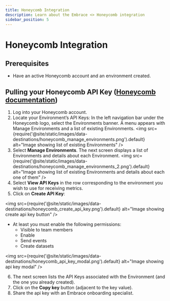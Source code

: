```yaml
---
title: Honeycomb Integration
description: Learn about the Embrace <> Honeycomb integration
sidebar_position: 5
---
```


# Honeycomb Integration

## Prerequisites

- Have an active Honeycomb account and an environment created.

## Pulling your Honeycomb API Key ([Honeycomb documentation](https://docs.honeycomb.io/working-with-your-data/settings/api-keys/))

1. Log into your Honeycomb account.
2. Locate your Environment’s API Keys:
In the left navigation bar under the Honeycomb logo, select the Environments banner. A menu appears with Manage Environments and a list of existing Environments.
<img src={require('@site/static/images/data-destinations/honeycomb_manage_environments.png').default} alt="Image showing list of existing Environments" />
3. Select **Manage Environments**. The next screen displays a list of Environments and details about each Environment.
<img src={require('@site/static/images/data-destinations/honeycomb_manage_environments_2.png').default} alt="Image showing list of existing Environments and details about each one of them" />
4. Select **View API Keys** in the row corresponding to the environment you wish to use for receiving metrics.  
5. Click on **Create API Key**:

<img src={require('@site/static/images/data-destinations/honeycomb_create_api_key.png').default} alt="Image showing create api key button" />

- At least you must enable the following permissions:
  - Visible to team members
  - Enable
  - Send events
  - Create datasets

<img src={require('@site/static/images/data-destinations/honeycomb_api_key_modal.png').default} alt="Image showing api key modal" />

6. The next screen lists the API Keys associated with the Environment (and the one you already created).
7. Click on the **Copy key** button (adjacent to the key value).
8. Share the api key with an Embrace onboarding specialist.
